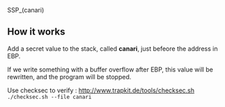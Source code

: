 SSP_(canari)

## How it works 

Add a secret value to the stack, called **canari**, just befeore the address in EBP.

If we write something with a buffer overflow after EBP, this value will be rewritten, and the program will be stopped.

Use checksec to verify : 
http://www.trapkit.de/tools/checksec.sh
`./checksec.sh --file canari`






